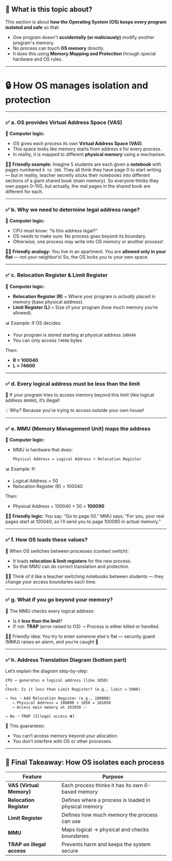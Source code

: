 ## 🧠 What is this topic about?

This section is about **how the Operating System (OS) keeps every program isolated and safe** so that:

* One program doesn't **accidentally (or maliciously)** modify another program's memory.
* No process can touch **OS memory** directly.
* It does this using **Memory Mapping and Protection** through special hardware and OS rules.

---

# 🔒 How OS manages isolation and protection

---

### ✅ a. **OS provides Virtual Address Space (VAS)**

📖 **Computer logic:**

* OS gives each process its own **Virtual Address Space (VAS)**.
* This space looks like memory starts from address `0` for every process.
* In reality, it is mapped to different **physical memory** using a mechanism.

🧑‍🏫 **Friendly example:**
Imagine 5 students are each given a **notebook** with pages numbered `0 to 100`. They all think they have page 0 to start writing — but in reality, teacher secretly sticks their notebooks into different sections of a giant shared book (main memory). So everyone thinks they own pages 0–100, but actually, the real pages in the shared book are different for each.

---

### ✅ b. **Why we need to determine legal address range?**

📖 **Computer logic:**

* CPU must know: “Is this address legal?”
* OS needs to make sure: No process goes beyond its boundary.
* Otherwise, one process may write into OS memory or another process!

🧑‍🏫 **Friendly analogy:**
You live in an apartment. You are **allowed only in your flat** — not your neighbor’s! So, the OS locks you to your own space.

---

### ✅ c. **Relocation Register & Limit Register**

📖 **Computer logic:**

* **Relocation Register (R)** = Where your program is *actually* placed in memory (base physical address).
* **Limit Register (L)** = Size of your program (how much memory you’re allowed).

📊 Example:
If OS decides:

* Your program is stored starting at physical address `100040`
* You can only access `74600` bytes

Then:

* **R = 100040**
* **L = 74600**

---

### ✅ d. **Every logical address must be less than the limit**

📖 If your program tries to access memory beyond this limit (like logical address `80000`), it’s illegal!

💡 Why? Because you're trying to access outside your own house!

---

### ✅ e. **MMU (Memory Management Unit) maps the address**

📖 **Computer logic:**

* MMU is hardware that does:

  ```
  Physical Address = Logical Address + Relocation Register
  ```

📊 Example:
If:

* Logical Address = 50
* Relocation Register (R) = 100040

Then:

* Physical Address = 100040 + 50 = **100090**

🧑‍🏫 **Friendly logic:**
You say: “Go to page 50.”
MMU says: “For you, your real pages start at 100040, so I’ll send you to page 100090 in actual memory.”

---

### ✅ f. **How OS loads these values?**

📖 When OS switches between processes (context switch):

* It loads **relocation & limit registers** for the new process.
* So that MMU can do correct translation and protection.

👨‍🏫 Think of it like a teacher switching notebooks between students — they change your access boundaries each time.

---

### ✅ g. **What if you go beyond your memory?**

📖 The MMU checks every logical address:

* Is it **less than the limit**?
* If not: **TRAP** (error raised to OS) ➝ Process is either killed or handled.

🧑‍🏫 Friendly idea:
You try to enter someone else's flat — security guard (MMU) raises an alarm, and you’re caught 🚨

---

### ✅ h. **Address Translation Diagram (bottom part)**

Let’s explain the diagram step-by-step:

```
CPU → generates a logical address (like 1050)
↓
Check: Is it less than Limit Register? (e.g., limit = 5000)

→ Yes ➝ Add Relocation Register (e.g., 100000)
   → Physical Address = 100000 + 1050 = 101050
   → Access main memory at 101050 ✅

→ No ➝ TRAP (Illegal access ❌)
```

🧠 This guarantees:

* You can’t access memory beyond your allocation.
* You don’t interfere with OS or other processes.

---

## 🔐 Final Takeaway: How OS isolates each process

| Feature                    | Purpose                                              |
| -------------------------- | ---------------------------------------------------- |
| **VAS (Virtual Memory)**   | Each process thinks it has its own 0-based memory    |
| **Relocation Register**    | Defines where a process is loaded in physical memory |
| **Limit Register**         | Defines how much memory the process can use          |
| **MMU**                    | Maps logical → physical and checks boundaries        |
| **TRAP on illegal access** | Prevents harm and keeps the system secure            |
